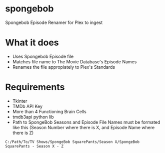 # spongebob
Spongebob Episode Renamer for Plex to ingest

# What it does
* Uses Spongebob Episode file
* Matches file name to The Movie Database's Episode Names
* Renames the file appropiately to Plex's Standards

# Requirements
* Tkinter
* TMDb API Key
* More than 4 Functioning Brain Cells
* tmdb3api python lib
* Path to SpongeBob Seasons and Episode File Names must be formated like this (Season Number where there is X, and Episode Name where there is Z)
```
C:/Path/To/TV Shows/SpongeBob SquarePants/Season X/SpongeBob SquarePants - Season X - Z
```
